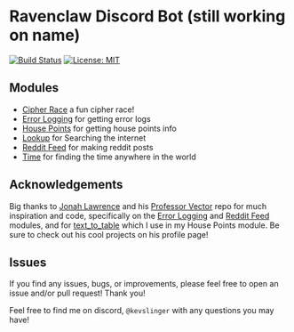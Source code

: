 # Ravenclaw Discord Bot (still working on name)
[![Build Status](https://travis-ci.com/kevslinger/ravenclaw-discord-bot.svg?branch=main)](https://travis-ci.com/kevslinger/ravenclaw-discord-bot)
 [![License: MIT](https://img.shields.io/badge/License-MIT-yellow.svg)](https://opensource.org/licenses/MIT)

## Modules
 
- [Cipher Race](./modules/cipher_race) a fun cipher race!
- [Error Logging](./modules/error_logging) for getting error logs
- [House Points](./modules/house_points) for getting house points info  
- [Lookup](./modules/lookup) for Searching the internet
- [Reddit Feed](./modules/reddit_feed) for making reddit posts  
- [Time](./modules/time) for finding the time anywhere in the world


## Acknowledgements

Big thanks to [Jonah Lawrence](https://github.com/DenverCoder1) and his [Professor Vector](https://github.com/DenverCoder1/professor-vector-discord-bot)
repo for much inspiration and code, specifically on the
[Error Logging](https://github.com/DenverCoder1/professor-vector-discord-bot/tree/main/modules/error_log) and [Reddit Feed](https://github.com/DenverCoder1/professor-vector-discord-bot/tree/main/modules/reddit_feed) 
modules, and for [text_to_table](https://github.com/DenverCoder1/professor-vector-discord-bot/blob/main/utils/text_to_table.py)
which I use in my House Points module.
Be sure to check out his cool projects on his profile page!

## Issues

If you find any issues, bugs, or improvements, please feel free to open an issue and/or pull request! Thank you!

Feel free to find me on discord, `@kevslinger` with any questions you may have!
